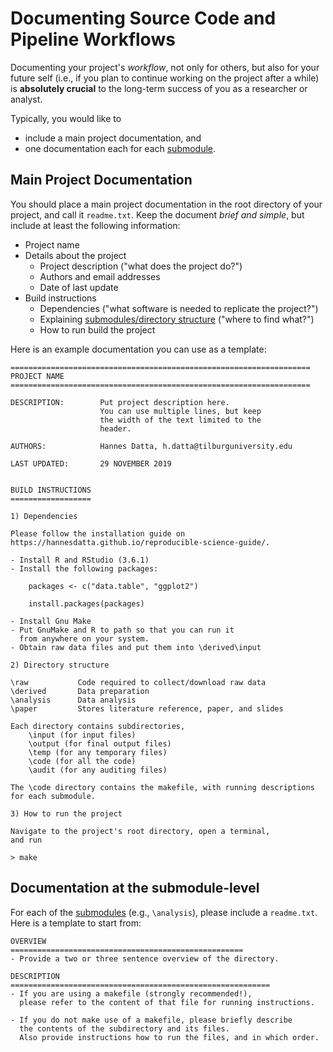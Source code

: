 # Documenting Source Code and Pipeline Workflows

Documenting your project's *workflow*, not only for others, but also for your future self (i.e., if you plan to continue working on the project
after a while) is **absolutely crucial** to the long-term success of you as a researcher or analyst.

Typically, you would like to

- include a main project documentation, and
- one documentation each for each [submodule](directories.md).

## Main Project Documentation

You should place a main project documentation in the root directory of your project,
and call it `readme.txt`. Keep the document *brief and simple*, but include at
least the following information:

* Project name
* Details about the project
	* Project description ("what does the project do?")
	* Authors and email addresses
	* Date of last update
* Build instructions
	* Dependencies ("what software is needed to replicate the project?")
	* Explaining [submodules/directory structure](directories.md) ("where to find what?")
	* How to run build the project

Here is an example documentation you can use as a template:  


```
===================================================================
PROJECT NAME
===================================================================

DESCRIPTION:		Put project description here.
                    You can use multiple lines, but keep
					the width of the text limited to the
					header.

AUTHORS:			Hannes Datta, h.datta@tilburguniversity.edu

LAST UPDATED:		29 NOVEMBER 2019


BUILD INSTRUCTIONS
==================

1) Dependencies

Please follow the installation guide on
https://hannesdatta.github.io/reproducible-science-guide/.

- Install R and RStudio (3.6.1)
- Install the following packages:

	packages <- c("data.table", "ggplot2")

	install.packages(packages)

- Install Gnu Make
- Put GnuMake and R to path so that you can run it
  from anywhere on your system.
- Obtain raw data files and put them into \derived\input

2) Directory structure

\raw           Code required to collect/download raw data
\derived       Data preparation
\analysis      Data analysis
\paper         Stores literature reference, paper, and slides

Each directory contains subdirectories,
	\input (for input files)
	\output (for final output files)
	\temp (for any temporary files)
	\code (for all the code)
	\audit (for any auditing files)

The \code directory contains the makefile, with running descriptions
for each submodule.

3) How to run the project

Navigate to the project's root directory, open a terminal,
and run

> make

```

## Documentation at the submodule-level

For each of the [submodules](directories.md) (e.g., `\analysis`), please include a `readme.txt`.
Here is a template to start from:

```
OVERVIEW
====================================================
- Provide a two or three sentence overview of the directory.

DESCRIPTION
==========================================================
- If you are using a makefile (strongly recommended!),
  please refer to the content of that file for running instructions.

- If you do not make use of a makefile, please briefly describe
  the contents of the subdirectory and its files.
  Also provide instructions how to run the files, and in which order.

```

<!--
In the case of describing your raw data, include the following:

```
SOURCE
==========================================================
- Provide the source of the data

WHEN/WHERE OBTAINED & ORIGINAL FORM OF FILES
==========================================================
- Describe when and where each of the original files was obtained,
  how they were obtained (email, downloaded from a website, etc.).

```
-->
